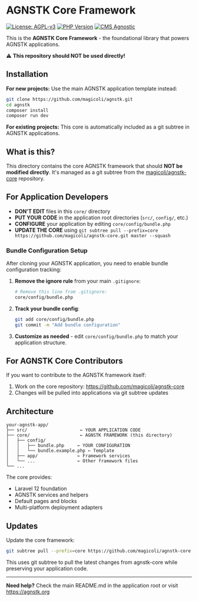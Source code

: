 # AGNSTK Core Framework

[![License: AGPL-v3](https://img.shields.io/badge/License-AGPLv3-yellow.svg)](https://www.gnu.org/licenses/agpl-3.0)
[![PHP Version](https://img.shields.io/badge/PHP-8.0%2B-777BB4?logo=php)](https://www.php.net/)
[![CMS Agnostic](https://img.shields.io/badge/CMS-Agnostic-ff69b4)](https://agnstk.org)

This is the **AGNSTK Core Framework** - the foundational library that powers AGNSTK applications.

⚠️ **This repository should NOT be used directly!** 

## Installation

**For new projects:**
Use the main AGNSTK application template instead:
```bash
git clone https://github.com/magicoli/agnstk.git
cd agnstk
composer install
composer run dev
```

**For existing projects:**
This core is automatically included as a git subtree in AGNSTK applications.

## What is this?

This directory contains the core AGNSTK framework that should **NOT be modified directly**. It's managed as a git subtree from the [magicoli/agnstk-core](https://github.com/magicoli/agnstk-core) repository.

## For Application Developers

- **DON'T EDIT** files in this `core/` directory
- **PUT YOUR CODE** in the application root directories (`src/`, `config/`, etc.)  
- **CONFIGURE** your application by editing `core/config/bundle.php`
- **UPDATE THE CORE** using `git subtree pull --prefix=core https://github.com/magicoli/agnstk-core.git master --squash`

### Bundle Configuration Setup

After cloning your AGNSTK application, you need to enable bundle configuration tracking:

1. **Remove the ignore rule** from your main `.gitignore`:
   ```bash
   # Remove this line from .gitignore:
   core/config/bundle.php
   ```

2. **Track your bundle config**:
   ```bash
   git add core/config/bundle.php
   git commit -m "Add bundle configuration"
   ```

3. **Customize as needed** - edit `core/config/bundle.php` to match your application structure.

## For AGNSTK Core Contributors

If you want to contribute to the AGNSTK framework itself:

1. Work on the core repository: https://github.com/magicoli/agnstk-core
2. Changes will be pulled into applications via git subtree updates

## Architecture

```
your-agnstk-app/
├── src/                    ← YOUR APPLICATION CODE
├── core/                   ← AGNSTK FRAMEWORK (this directory)
│   ├── config/
│   │   ├── bundle.php     ← YOUR CONFIGURATION
│   │   └── bundle.example.php ← Template
│   ├── app/               ← Framework services
│   └── ...                ← Other framework files
└── ...
```

The core provides:
- Laravel 12 foundation
- AGNSTK services and helpers
- Default pages and blocks
- Multi-platform deployment adapters

## Updates

Update the core framework:
```bash
git subtree pull --prefix=core https://github.com/magicoli/agnstk-core.git master --squash
```

This uses git subtree to pull the latest changes from agnstk-core while preserving your application code.

---

**Need help?** Check the main README.md in the application root or visit https://agnstk.org
